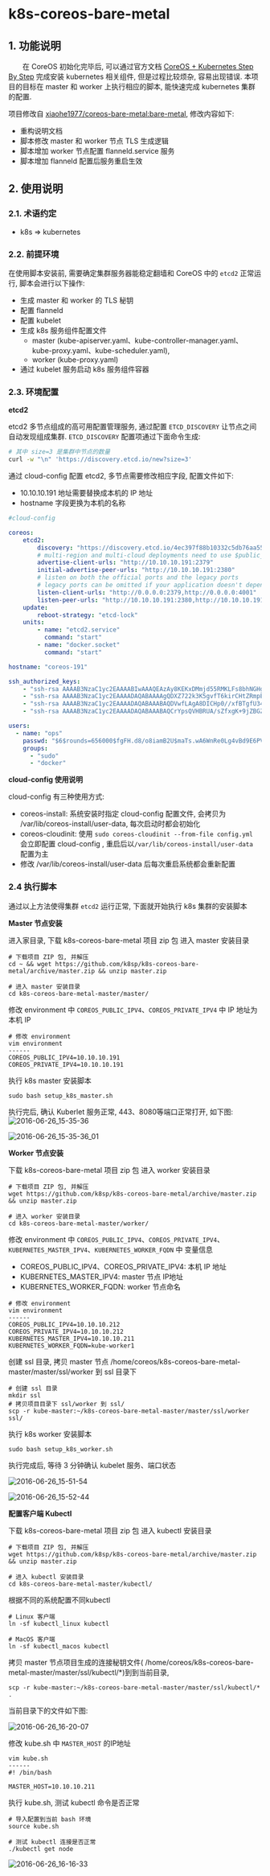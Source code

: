 # k8s-coreos-bare-metal

## 1. 功能说明

　　在 CoreOS 初始化完毕后, 可以通过官方文档 [CoreOS + Kubernetes Step By Step](https://coreos.com/kubernetes/docs/latest/getting-started.html) 完成安装 kubernetes 相关组件, 但是过程比较烦杂, 容易出现错误. 本项目的目标在 master 和 worker 上执行相应的脚本, 能快速完成 kubernetes 集群的配置.

项目修改自 [xiaohe1977/coreos-bare-metal:bare-metal](https://github.com/xiaohe1977/k8s-coreos-bare-metal), 修改内容如下:

- 重构说明文档
- 脚本修改 master 和 worker 节点 TLS 生成逻辑
- 脚本增加 worker 节点配置 flanneld.service 服务
- 脚本增加 flanneld 配置后服务重启生效

## 2. 使用说明

### 2.1. 术语约定

- k8s => kubernetes

### 2.2. 前提环境

在使用脚本安装前, 需要确定集群服务器能稳定翻墙和 CoreOS 中的 `etcd2` 正常运行, 脚本会进行以下操作:

- 生成 master 和 worker 的 TLS 秘钥
- 配置 flanneld
- 配置 kubelet
- 生成 k8s 服务组件配置文件
  - master (kube-apiserver.yaml、kube-controller-manager.yaml、kube-proxy.yaml、kube-scheduler.yaml),
  - worker (kube-proxy.yaml)
- 通过 kubelet 服务启动 k8s 服务组件容器

### 2.3. 环境配置

__etcd2__

 etcd2 多节点组成的高可用配置管理服务, 通过配置 `ETCD_DISCOVERY` 让节点之间自动发现组成集群. `ETCD_DISCOVERY` 配置项通过下面命令生成:

```bash
# 其中 size=3 是集群中节点的数量
curl -w "\n" 'https://discovery.etcd.io/new?size=3'
```

通过 cloud-config 配置 etcd2, 多节点需要修改相应字段, 配置文件如下:

- 10.10.10.191 地址需要替换成本机的 IP 地址
- hostname 字段更换为本机的名称

```yaml
#cloud-config

coreos:
    etcd2:
        discovery: "https://discovery.etcd.io/4ec397f88b10332c5db76aa55a36767d"
        # multi-region and multi-cloud deployments need to use $public_ipv4
        advertise-client-urls: "http://10.10.10.191:2379"
        initial-advertise-peer-urls: "http://10.10.10.191:2380"
        # listen on both the official ports and the legacy ports
        # legacy ports can be omitted if your application doesn't depend on them
        listen-client-urls: "http://0.0.0.0:2379,http://0.0.0.0:4001"
        listen-peer-urls: "http://10.10.10.191:2380,http://10.10.10.191:7001"
    update:
        reboot-strategy: "etcd-lock"
    units:
        - name: "etcd2.service"
          command: "start"
        - name: "docker.socket"
          command: "start"

hostname: "coreos-191"

ssh_authorized_keys:
    - "ssh-rsa AAAAB3NzaC1yc2EAAAABIwAAAQEAzAy8KEKxDMmjd55RMKLFs8bhNGHgC+pvjbC7BOp4gibozfZAr84nWsfZPs44h1jMq0pX2qzGOpzGEN9RH/ALFCe/OixWkh+INnVTIr8scZr6M+3NzN+chBVGvmIAebUfhXrrP7pUXwK06T2MyT7HaDumfUiHF+n3vNIQTpsxnJA7lmx2IJvz6EujK9le75vJM19MsbUZDk61wuiqhbUZMwQEAKrWsvt9CPhqyHD2Ueul0cG/0fHqOXS/fw7Ikg29rUwdzRuYnvw6izuvBoaHF6nNxR+qSiVi3uyJdNox0/nd87OVvd0fE5xEz+xZ8aFwGyAZabo/KWgcMxk6WN0O1Q== lipeng@Megatron"
    - "ssh-rsa AAAAB3NzaC1yc2EAAAADAQABAAAAgQDXZ722k3K5gvfT6kirCHtZRmpEvnVnET3I3MY6V5zqStkPi+yGWM4er6gkst98FGBsF5N/CfTnwUk7SAJbsugMPk0F0HGbrDDTtqzLAJKrN+chPbpwQUZip1/vstGCO24bxCWj9DgaN4tn4k0piskZu5wmwK+1BWyL1oycijbdtQ== renhe@renhe-ThinkPad-X240"
    - "ssh-rsa AAAAB3NzaC1yc2EAAAADAQABAAABAQDVwfLAgA8DICHp0//xfBTgfU34fVOtKpxgrkceC605HGQ6GIPsBHKw6CYeGziwZBDNtMZxTeyQ7+79sqA2VUR2I5nrhlxw/Wc80yTsjbRmcIbr3mUNCd3+cOqnOAsWEucZCHHcNYwUQ3wIOoyP0cBLKI4b25ucgtawxCmB7PJ1Cme+vIf1cVffeQqedu7hmlpQf/DnQc7O1iBRhEAqKgy1Y+hb0Ryc7StAe0nDHCj+2b08vHlNXaS2sJKrXUE0HhCZZP46APaLmZPmmHeoJKx31M0IERWYaZRvLe0Pl7Pp6DueOSJvvNwR5YbNe5aQ2pO3xiv3wCj6n66dlqAhpmmD vien.lee@localhost"
    - "ssh-rsa AAAAB3NzaC1yc2EAAAADAQABAAABAQCrYpsQVHBRUA/sZfxgK+9jZBGZfoulXXe0faPCGC0b3L6z/qYzJnNFf1d4gj6hQaGyHGvVlr6Kd/6y+0Eour51R2H+8FO+9Y7BaomuluHzm/jcgruAmbVrXZ8vKDDPDx4Lf1tnU1SqPpKFRgdro+BUcj/0LZ45tzsblpA2JOiMJkpqtx17WPKIzc9q5OZKVcV+zh/O+JuKLW/bDIndGiQRVJBGa87ZkCf+fzO5ME4nl7MsG/YY+9J/UkwDbZQd3wFTRqmHncrSupNhu1R2DttP9eWSHQsJIaEXmqKv4p7p4byztix3A/2hBUILZa3iDwxlCZq7OBrQCc/xOI45VMR7 liangjiameng@liangjiameng-Ubuntu"

users:
  - name: "ops"
    passwd: "$6$rounds=656000$fgFH.d8/o8iamB2U$maTs.wA6WnRe0Lg4vBd9E6PVI9lsENftY5i4bmBCTSiu14WYNsRMg5dgKWJAdvKESC1Y1YvN4F3vYVqugc8Np/"
    groups:
      - "sudo"
      - "docker"
```

__cloud-config 使用说明__

cloud-config 有三种使用方式:

- coreos-install: 系统安装时指定 cloud-config 配置文件, 会拷贝为 /var/lib/coreos-install/user-data, 每次启动时都会初始化
- coreos-cloudinit: 使用 `sudo coreos-cloudinit --from-file config.yml` 会立即配置 cloud-config , 重启后以`/var/lib/coreos-install/user-data` 配置为主
- 修改 /var/lib/coreos-install/user-data 后每次重启系统都会重新配置

### 2.4 执行脚本

通过以上方法使得集群 `etcd2` 运行正常, 下面就开始执行 k8s 集群的安装脚本

__Master 节点安装__

进入家目录, 下载 k8s-coreos-bare-metal 项目 zip 包 进入 master 安装目录

```shell
# 下载项目 ZIP 包, 并解压
cd ~ && wget https://github.com/k8sp/k8s-coreos-bare-metal/archive/master.zip && unzip master.zip

# 进入 master 安装目录
cd k8s-coreos-bare-metal-master/master/
```

修改 environment 中 `COREOS_PUBLIC_IPV4`、`COREOS_PRIVATE_IPV4` 中 IP 地址为本机 IP

```shell
# 修改 environment
vim environment
------
COREOS_PUBLIC_IPV4=10.10.10.191
COREOS_PRIVATE_IPV4=10.10.10.191
```

执行 k8s master 安装脚本

```shell
sudo bash setup_k8s_master.sh
```

执行完后, 确认 Kuberlet 服务正常, 443、8080等端口正常打开, 如下图: ![2016-06-26_15-35-36](./img/2016-06-26_15-35-36.png) 

![2016-06-26_15-35-36_01](./img/2016-06-26_15-35-36_01.png)

__Worker 节点安装__

下载 k8s-coreos-bare-metal 项目 zip 包 进入 worker 安装目录

```shell
# 下载项目 ZIP 包, 并解压
wget https://github.com/k8sp/k8s-coreos-bare-metal/archive/master.zip && unzip master.zip

# 进入 worker 安装目录
cd k8s-coreos-bare-metal-master/worker/
```

修改 environment 中 `COREOS_PUBLIC_IPV4`、`COREOS_PRIVATE_IPV4`、`KUBERNETES_MASTER_IPV4`、`KUBERNETES_WORKER_FQDN` 中 变量信息

- COREOS_PUBLIC_IPV4、COREOS_PRIVATE_IPV4: 本机 IP 地址
- KUBERNETES_MASTER_IPV4: master 节点 IP地址
- KUBERNETES_WORKER_FQDN: worker 节点命名

```shell
# 修改 environment
vim environment
------
COREOS_PUBLIC_IPV4=10.10.10.212
COREOS_PRIVATE_IPV4=10.10.10.212
KUBERNETES_MASTER_IPV4=10.10.10.211
KUBERNETES_WORKER_FQDN=kube-worker1
```

创建 ssl 目录, 拷贝 master 节点 /home/coreos/k8s-coreos-bare-metal-master/master/ssl/worker 到 ssl 目录下

```shell
# 创建 ssl 目录
mkdir ssl
# 拷贝项目目录下 ssl/worker 到 ssl/
scp -r kube-master:~/k8s-coreos-bare-metal-master/master/ssl/worker ssl/
```

执行 k8s worker 安装脚本

```shell
sudo bash setup_k8s_worker.sh
```

执行完成后, 等待 3 分钟确认 kubelet 服务、端口状态

![2016-06-26_15-51-54](./img/2016-06-26_15-51-54.png)

![2016-06-26_15-52-44](./img/2016-06-26_15-52-44.png)

__配置客户端 Kubectl__

下载 k8s-coreos-bare-metal 项目 zip 包 进入 kubectl 安装目录

```shell
# 下载项目 ZIP 包, 并解压
wget https://github.com/k8sp/k8s-coreos-bare-metal/archive/master.zip && unzip master.zip

# 进入 kubectl 安装目录
cd k8s-coreos-bare-metal-master/kubectl/
```

根据不同的系统配置不同kubectl

```shell
# Linux 客户端
ln -sf kubectl_linux kubectl

# MacOS 客户端
ln -sf kubectl_macos kubectl
```

拷贝 master 节点项目生成的连接秘钥文件( /home/coreos/k8s-coreos-bare-metal-master/master/ssl/kubectl/*)到到当前目录,

```shell
scp -r kube-master:~/k8s-coreos-bare-metal-master/master/ssl/kubectl/* .
```

当前目录下的文件如下图:

![2016-06-26_16-20-07](./img/2016-06-26_16-20-07.png)

修改 kube.sh 中 `MASTER_HOST` 的IP地址

```shell
vim kube.sh
------
#! /bin/bash

MASTER_HOST=10.10.10.211
```

执行 kube.sh, 测试 kubectl 命令是否正常

```shell
# 导入配置到当前 bash 环境
source kube.sh

# 测试 kubectl 连接是否正常
./kubectl get node
```

![2016-06-26_16-16-33](./img/2016-06-26_16-16-33.png)